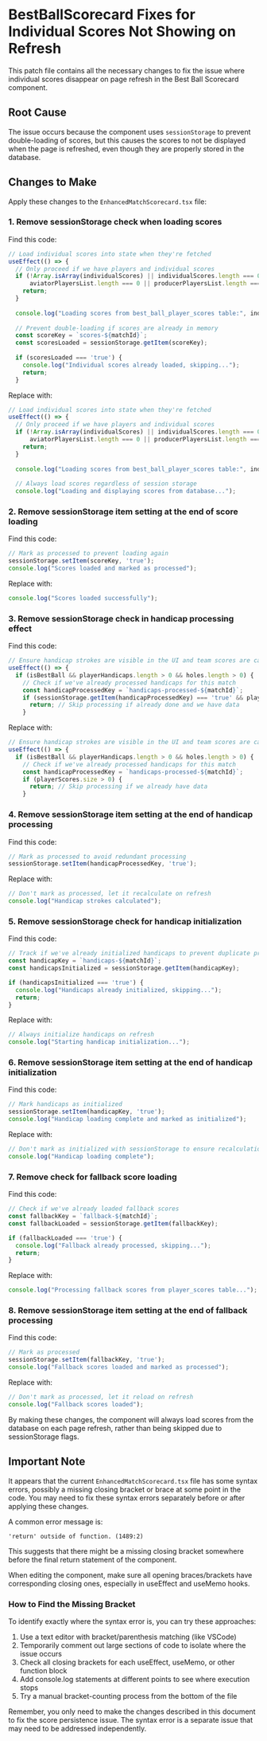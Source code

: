 # BestBallScorecard Fixes for Individual Scores Not Showing on Refresh

This patch file contains all the necessary changes to fix the issue where individual scores disappear on page refresh in the Best Ball Scorecard component.

## Root Cause

The issue occurs because the component uses `sessionStorage` to prevent double-loading of scores, but this causes the scores to not be displayed when the page is refreshed, even though they are properly stored in the database.

## Changes to Make

Apply these changes to the `EnhancedMatchScorecard.tsx` file:

### 1. Remove sessionStorage check when loading scores

Find this code:
```javascript
// Load individual scores into state when they're fetched
useEffect(() => {
  // Only proceed if we have players and individual scores
  if (!Array.isArray(individualScores) || individualScores.length === 0 || 
      aviatorPlayersList.length === 0 || producerPlayersList.length === 0) {
    return;
  }
  
  console.log("Loading scores from best_ball_player_scores table:", individualScores.length, "scores found");
  
  // Prevent double-loading if scores are already in memory
  const scoreKey = `scores-${matchId}`;
  const scoresLoaded = sessionStorage.getItem(scoreKey);
  
  if (scoresLoaded === 'true') {
    console.log("Individual scores already loaded, skipping...");
    return;
  }
```

Replace with:
```javascript
// Load individual scores into state when they're fetched
useEffect(() => {
  // Only proceed if we have players and individual scores
  if (!Array.isArray(individualScores) || individualScores.length === 0 || 
      aviatorPlayersList.length === 0 || producerPlayersList.length === 0) {
    return;
  }
  
  console.log("Loading scores from best_ball_player_scores table:", individualScores.length, "scores found");
  
  // Always load scores regardless of session storage
  console.log("Loading and displaying scores from database...");
```

### 2. Remove sessionStorage item setting at the end of score loading

Find this code:
```javascript
// Mark as processed to prevent loading again
sessionStorage.setItem(scoreKey, 'true');
console.log("Scores loaded and marked as processed");
```

Replace with:
```javascript
console.log("Scores loaded successfully");
```

### 3. Remove sessionStorage check in handicap processing effect

Find this code:
```javascript
// Ensure handicap strokes are visible in the UI and team scores are calculated
useEffect(() => {
  if (isBestBall && playerHandicaps.length > 0 && holes.length > 0) {
    // Check if we've already processed handicaps for this match
    const handicapProcessedKey = `handicaps-processed-${matchId}`;
    if (sessionStorage.getItem(handicapProcessedKey) === 'true' && playerScores.size > 0) {
      return; // Skip processing if already done and we have data
    }
```

Replace with:
```javascript
// Ensure handicap strokes are visible in the UI and team scores are calculated
useEffect(() => {
  if (isBestBall && playerHandicaps.length > 0 && holes.length > 0) {
    // Check if we've already processed handicaps for this match
    const handicapProcessedKey = `handicaps-processed-${matchId}`;
    if (playerScores.size > 0) {
      return; // Skip processing if we already have data
    }
```

### 4. Remove sessionStorage item setting at the end of handicap processing

Find this code:
```javascript
// Mark as processed to avoid redundant processing
sessionStorage.setItem(handicapProcessedKey, 'true');
```

Replace with:
```javascript
// Don't mark as processed, let it recalculate on refresh
console.log("Handicap strokes calculated");
```

### 5. Remove sessionStorage check for handicap initialization

Find this code:
```javascript
// Track if we've already initialized handicaps to prevent duplicate processing
const handicapKey = `handicaps-${matchId}`;
const handicapsInitialized = sessionStorage.getItem(handicapKey);

if (handicapsInitialized === 'true') {
  console.log("Handicaps already initialized, skipping...");
  return;
}
```

Replace with:
```javascript
// Always initialize handicaps on refresh
console.log("Starting handicap initialization...");
```

### 6. Remove sessionStorage item setting at the end of handicap initialization

Find this code:
```javascript
// Mark handicaps as initialized
sessionStorage.setItem(handicapKey, 'true');
console.log("Handicap loading complete and marked as initialized");
```

Replace with:
```javascript
// Don't mark as initialized with sessionStorage to ensure recalculation on refresh
console.log("Handicap loading complete");
```

### 7. Remove check for fallback score loading

Find this code:
```javascript
// Check if we've already loaded fallback scores
const fallbackKey = `fallback-${matchId}`;
const fallbackLoaded = sessionStorage.getItem(fallbackKey);

if (fallbackLoaded === 'true') {
  console.log("Fallback already processed, skipping...");
  return;
}
```

Replace with:
```javascript
console.log("Processing fallback scores from player_scores table...");
```

### 8. Remove sessionStorage item setting at the end of fallback processing

Find this code:
```javascript
// Mark as processed
sessionStorage.setItem(fallbackKey, 'true');
console.log("Fallback scores loaded and marked as processed");
```

Replace with:
```javascript
// Don't mark as processed, let it reload on refresh
console.log("Fallback scores loaded");
```

By making these changes, the component will always load scores from the database on each page refresh, rather than being skipped due to sessionStorage flags.

## Important Note

It appears that the current `EnhancedMatchScorecard.tsx` file has some syntax errors, possibly a missing closing bracket or brace at some point in the code. You may need to fix these syntax errors separately before or after applying these changes.

A common error message is:
```
'return' outside of function. (1489:2)
```

This suggests that there might be a missing closing bracket somewhere before the final return statement of the component.

When editing the component, make sure all opening braces/brackets have corresponding closing ones, especially in useEffect and useMemo hooks.

### How to Find the Missing Bracket

To identify exactly where the syntax error is, you can try these approaches:

1. Use a text editor with bracket/parenthesis matching (like VSCode)
2. Temporarily comment out large sections of code to isolate where the issue occurs
3. Check all closing brackets for each useEffect, useMemo, or other function block
4. Add console.log statements at different points to see where execution stops
5. Try a manual bracket-counting process from the bottom of the file

Remember, you only need to make the changes described in this document to fix the score persistence issue. The syntax error is a separate issue that may need to be addressed independently.